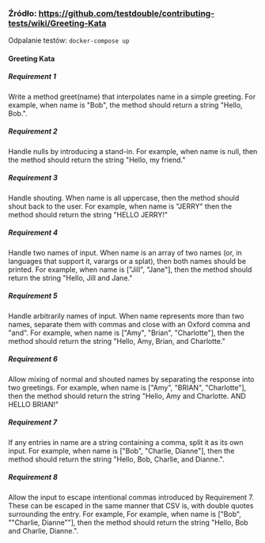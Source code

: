 ### Źródło: https://github.com/testdouble/contributing-tests/wiki/Greeting-Kata

Odpalanie testów: `docker-compose up`

#### Greeting Kata

##### Requirement 1
Write a method greet(name) that interpolates name in a simple greeting. For example, when name is "Bob", the method should return a string "Hello, Bob.".

##### Requirement 2
Handle nulls by introducing a stand-in. For example, when name is null, then the method should return the string "Hello, my friend."

##### Requirement 3
Handle shouting. When name is all uppercase, then the method should shout back to the user. For example, when name is "JERRY" then the method should return the string "HELLO JERRY!"

##### Requirement 4
Handle two names of input. When name is an array of two names (or, in languages that support it, varargs or a splat), then both names should be printed. For example, when name is ["Jill", "Jane"], then the method should return the string "Hello, Jill and Jane."

##### Requirement 5
Handle arbitrarily names of input. When name represents more than two names, separate them with commas and close with an Oxford comma and "and". For example, when name is ["Amy", "Brian", "Charlotte"], then the method should return the string "Hello, Amy, Brian, and Charlotte."

##### Requirement 6
Allow mixing of normal and shouted names by separating the response into two greetings. For example, when name is ["Amy", "BRIAN", "Charlotte"], then the method should return the string "Hello, Amy and Charlotte. AND HELLO BRIAN!"

##### Requirement 7
If any entries in name are a string containing a comma, split it as its own input. For example, when name is ["Bob", "Charlie, Dianne"], then the method should return the string "Hello, Bob, Charlie, and Dianne.".

##### Requirement 8
Allow the input to escape intentional commas introduced by Requirement 7. These can be escaped in the same manner that CSV is, with double quotes surrounding the entry. For example, For example, when name is ["Bob", ""Charlie, Dianne""], then the method should return the string "Hello, Bob and Charlie, Dianne.".
